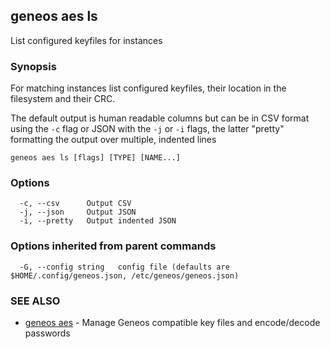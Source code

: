 ## geneos aes ls

List configured keyfiles for instances

### Synopsis


For matching instances list configured keyfiles, their location in
the filesystem and their CRC. 

The default output is human readable columns but can be in CSV
format using the `-c` flag or JSON with the `-j` or `-i` flags, the
latter "pretty" formatting the output over multiple, indented lines


```
geneos aes ls [flags] [TYPE] [NAME...]
```

### Options

```
  -c, --csv      Output CSV
  -j, --json     Output JSON
  -i, --pretty   Output indented JSON
```

### Options inherited from parent commands

```
  -G, --config string   config file (defaults are $HOME/.config/geneos.json, /etc/geneos/geneos.json)
```

### SEE ALSO

* [geneos aes](geneos_aes.md)	 - Manage Geneos compatible key files and encode/decode passwords

